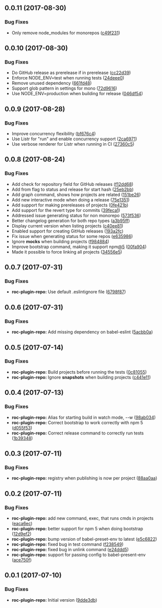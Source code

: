 <a name="0.0.11"></a>
## 0.0.11 (2017-08-30)


### Bug Fixes

* Only remove node_modules for monorepos ([c49f231](https://github.com/rocjs/roc-plugin-repo/commit/c49f231))



<a name="0.0.10"></a>
## 0.0.10 (2017-08-30)


### Bug Fixes

* Do GitHub release as prerelease if in prerelease ([cc22d39](https://github.com/rocjs/roc-plugin-repo/commit/cc22d39))
* Enforce NODE_ENV=test when running tests ([24deee0](https://github.com/rocjs/roc-plugin-repo/commit/24deee0))
* Remove unused dependency ([661fd48](https://github.com/rocjs/roc-plugin-repo/commit/661fd48))
* Support glob pattern in settings for mono ([72d9616](https://github.com/rocjs/roc-plugin-repo/commit/72d9616))
* Use NODE_ENV=production when building for release ([046df54](https://github.com/rocjs/roc-plugin-repo/commit/046df54))



<a name="0.0.9"></a>
## 0.0.9 (2017-08-28)


### Bug Fixes

* Improve concurrency flexibility ([bf676c4](https://github.com/rocjs/roc-plugin-repo/commit/bf676c4))
* Use Listr for "run" and enable concurrency support ([2ca6971](https://github.com/rocjs/roc-plugin-repo/commit/2ca6971))
* Use verbose renderer for Listr when running in CI ([27360c5](https://github.com/rocjs/roc-plugin-repo/commit/27360c5))



<a name="0.0.8"></a>
## 0.0.8 (2017-08-24)


### Bug Fixes

* Add check for repository field for GitHub releases ([f12dd68](https://github.com/rocjs/roc-plugin-repo/commit/f12dd68))
* Add from flag to status and release for start hash ([25eb2bb](https://github.com/rocjs/roc-plugin-repo/commit/25eb2bb))
* Add graph command, shows how projects are related ([151be26](https://github.com/rocjs/roc-plugin-repo/commit/151be26))
* Add new interactive mode when doing a release ([75e1351](https://github.com/rocjs/roc-plugin-repo/commit/75e1351))
* Add support for making prereleases of projects ([0fe421b](https://github.com/rocjs/roc-plugin-repo/commit/0fe421b))
* Add support for the revert type for commits ([39feca1](https://github.com/rocjs/roc-plugin-repo/commit/39feca1))
* Addressed issue generating status for non monorepo ([573f536](https://github.com/rocjs/roc-plugin-repo/commit/573f536))
* Better changelog generation for both repo types ([a3b95ff](https://github.com/rocjs/roc-plugin-repo/commit/a3b95ff))
* Display current version when listing projects ([c40ee81](https://github.com/rocjs/roc-plugin-repo/commit/c40ee81))
* Enabled support for creating GitHub releases ([193a2fc](https://github.com/rocjs/roc-plugin-repo/commit/193a2fc))
* Fix issue when generating status for some repos ([e635986](https://github.com/rocjs/roc-plugin-repo/commit/e635986))
* Ignore __mocks__ when building projects ([f984884](https://github.com/rocjs/roc-plugin-repo/commit/f984884))
* Improve bootstrap command, making it support npm[@5](https://github.com/5) ([00fa904](https://github.com/rocjs/roc-plugin-repo/commit/00fa904))
* Made it possible to force linking all projects ([34556e5](https://github.com/rocjs/roc-plugin-repo/commit/34556e5))



<a name="0.0.7"></a>
## 0.0.7 (2017-07-31)


### Bug Fixes

* **roc-plugin-repo:** Use default .eslintignore file ([6798f87](https://github.com/rocjs/roc-plugin-repo/commit/6798f87))



<a name="0.0.6"></a>
## 0.0.6 (2017-07-31)


### Bug Fixes

* **roc-plugin-repo:** Add missing dependency on babel-eslint ([5acbb0a](https://github.com/rocjs/roc-plugin-repo/commit/5acbb0a))



<a name="0.0.5"></a>
## 0.0.5 (2017-07-14)


### Bug Fixes

* **roc-plugin-repo:** Build projects before running the tests ([0c81055](https://github.com/rocjs/roc-plugin-repo/commit/0c81055))
* **roc-plugin-repo:** Ignore __snapshots__ when building projects ([c441e11](https://github.com/rocjs/roc-plugin-repo/commit/c441e11))



<a name="0.0.4"></a>
## 0.0.4 (2017-07-13)


### Bug Fixes

* **roc-plugin-repo:** Alias for starting build in watch mode, --w ([98ab034](https://github.com/rocjs/roc-plugin-repo/commit/98ab034))
* **roc-plugin-repo:** Correct bootstrap to work correctly with npm 5 ([d055f53](https://github.com/rocjs/roc-plugin-repo/commit/d055f53))
* **roc-plugin-repo:** Correct release command to correctly run tests ([1b39348](https://github.com/rocjs/roc-plugin-repo/commit/1b39348))



<a name="0.0.3"></a>
## 0.0.3 (2017-07-11)


### Bug Fixes

* **roc-plugin-repo:** registry when publishing is now per project ([88aa0aa](https://github.com/rocjs/roc-plugin-repo/commit/88aa0aa))



<a name="0.0.2"></a>
## 0.0.2 (2017-07-11)


### Bug Fixes

* **roc-plugin-repo:** add new command, exec, that runs cmds in projects ([eaca6ec](https://github.com/rocjs/roc-plugin-repo/commit/eaca6ec))
* **roc-plugin-repo:** better support for npm 5 when doing bootstrap ([12d9ef2](https://github.com/rocjs/roc-plugin-repo/commit/12d9ef2))
* **roc-plugin-repo:** bump version of babel-preset-env to latest ([e5c6822](https://github.com/rocjs/roc-plugin-repo/commit/e5c6822))
* **roc-plugin-repo:** fixed bug in test command ([f238549](https://github.com/rocjs/roc-plugin-repo/commit/f238549))
* **roc-plugin-repo:** fixed bug in unlink command ([e24ddd5](https://github.com/rocjs/roc-plugin-repo/commit/e24ddd5))
* **roc-plugin-repo:** support for passing config to babel-present-env ([ace750f](https://github.com/rocjs/roc-plugin-repo/commit/ace750f))



<a name="0.0.1"></a>
## 0.0.1 (2017-07-10)


### Bug Fixes

* **roc-plugin-repo:** Initial version ([9dde3db](https://github.com/rocjs/roc-plugin-repo/commit/9dde3db))




